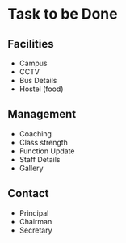 # Task to be Done
## Facilities
- Campus
- CCTV
- Bus Details
- Hostel (food)
## Management
- Coaching
- Class strength 
- Function Update
- Staff Details 
- Gallery
## Contact
- Principal
- Chairman
- Secretary
  
